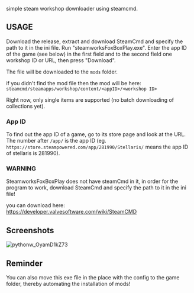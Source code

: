simple steam workshop downloader using steamcmd.

## USAGE

Download the release, extract and download SteamCmd and specify the path to it in the ini file. Run "steamworksFoxBoxPlay.exe". Enter the app ID of the game (see below) 
in the first field and to the second field one workshop ID or URL, then press "Download".

The file will be downloaded to the `mods` folder.

if you didn't find the mod file then the mod will be here:
`steamcmd/steamapps/workshop/content/<appID>/<workshop ID>`

Right now, only single items are supported (no batch downloading of collections yet).

### App ID

To find out the app ID of a game, go to its store page and look at the URL. The number after `/app/` is the app ID (eg. `https://store.steampowered.com/app/281990/Stellaris/` means the app ID of stellaris is 281990).

### WARNING

SteamworksFoxBoxPlay 
does not have steamCmd in it, in order for the program to work, download SteamCmd and specify the path to it in the ini file!

you can download here: https://developer.valvesoftware.com/wiki/SteamCMD

## Screenshots

![pythonw_OyamD1kZ73](https://user-images.githubusercontent.com/56259377/173238086-dfdef71c-f313-490d-bb28-9f64296ae9a4.png)

## Reminder

You can also move this exe file in the place with the config to the game folder, thereby automating the installation of mods!
